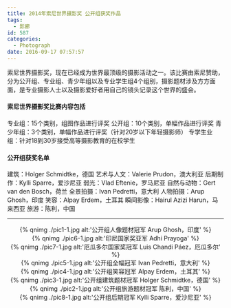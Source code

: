 ```yaml
---
title: 2014年索尼世界摄影奖 公开组获奖作品
tags:
  - 影廊
id: 587
categories:
  - Photograph
date: 2016-09-17 07:57:57
---
```

索尼世界摄影奖，现在已经成为世界最顶级的摄影活动之一。该比赛由索尼赞助，分为公开组、专业组、青少年组以及专业学生组4个组别，摄影题材涉及方方面面，是专业摄影人士以及摄影爱好者用自己的镜头记录这个世界的盛会。

#### 索尼世界摄影奖比赛内容包括
专业组：15个类别，组图作品进行评奖
公开组：10个类别，单幅作品进行评奖
青少年组：3个类别，单幅作品进行评奖（针对20岁以下年轻摄影师）
专学生业组：针对18到30岁接受高等摄影教育的在校学生


#### 公开组获奖名单
建筑：Holger Schmidtke，德国
艺术与人文：Valerie Prudon，澳大利亚
后期制作：Kylli Sparre，爱沙尼亚
弱光：Vlad Eftenie，罗马尼亚
自然与动物：Gert van den Bosch，荷兰
全景拍摄：Ivan Pedretti，意大利
人物拍摄：Arup Ghosh，印度
笑容：Alpay Erdem，土耳其
瞬间影像：Hairul Azizi Harun，马来西亚
旅游：陈利，中国
* * *
<div align=center>
{% qnimg ./pic1-1.jpg alt:'公开组人像题材冠军 Arup Ghosh，印度' %}
</div>
<div align=center>
{% qnimg ./pic6-1.jpg alt:'印尼国家奖亚军 Adhi Prayoga' %}
</div>
<div align=center>
{% qnimg ./pic7-1.jpg alt:'厄瓜多尔国家奖冠军 Luis Chandi Páez，厄瓜多尔' %}
</div>
<div align=center>
{% qnimg ./pic5-1.jpg alt:'公开组全幅冠军 Ivan Pedretti，意大利' %}
</div>
<div align=center>
{% qnimg ./pic4-1.jpg alt:'公开组笑容冠军 Alpay Erdem，土耳其' %}
</div>
<div align=center>
{% qnimg ./pic3-1.jpg alt:'公开组建筑题材冠军 Holger Schmidtke，德国' %}
</div>
<div align=center>
{% qnimg ./pic2-1.jpg alt:'公开组旅游题材冠军 陈利，中国' %}
</div>
<div align=center>
{% qnimg ./pic8-1.jpg alt:'公开组后期冠军 Kylli Sparre，爱沙尼亚' %}
</div>